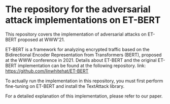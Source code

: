 # The repository for the adversarial attack implementations on ET-BERT

This repository covers the implementation of adversarial attacks on ET-BERT proposed at WWW'21.

ET-BERT is a framework for analyzing encrypted traffic based on the Bidirectional Encoder Representation from Transformers (BERT), proposed at the WWW conference in 2021. Details about ET-BERT and the original ET-BERT implementation can be found at the following repository. link: https://github.com/linwhitehat/ET-BERT

To actually run the implementation in this repository, you must first perform fine-tuning on ET-BERT and install the TextAttack library.

For a detailed explanation of this implementation, please refer to our paper.


